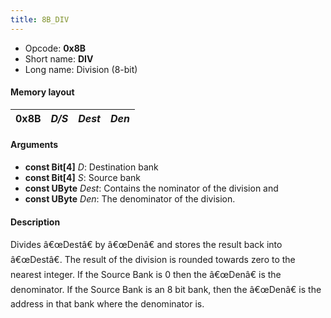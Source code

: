 ```yaml
---
title: 8B_DIV
---
```


- Opcode: **0x8B**
- Short name: **DIV**
- Long name: Division (8-bit)

#### Memory layout

| 0x8B | *D/S* | *Dest* | *Den* |
|------|-------|--------|-------|

#### Arguments

- **const Bit\[4\]** *D*: Destination bank
- **const Bit\[4\]** *S*: Source bank
- **const UByte** *Dest*: Contains the nominator of the division and
- **const UByte** *Den*: The denominator of the division.

#### Description

Divides â€œDestâ€ by â€œDenâ€ and stores the result back into â€œDestâ€. The result of the division is rounded towards zero to the nearest integer. If the Source Bank is 0 then the â€œDenâ€ is the denominator. If the Source Bank is an 8 bit bank, then the â€œDenâ€ is the address in that bank where the denominator is.
